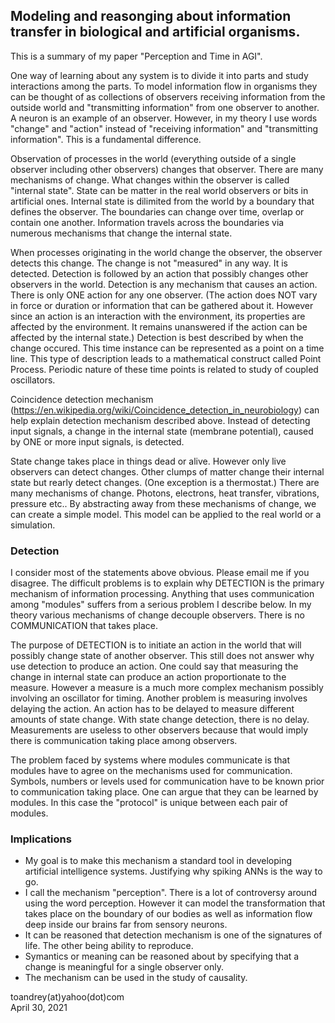 ## Modeling and reasonging about information transfer in biological and artificial organisms.

This is a summary of my paper "Perception and Time in AGI".

One way of learning about any system is to divide it into parts and study interactions among the parts.  To model information flow in organisms they can be thought of as collections of observers receiving information from the outside world and "transmitting information" from one observer to another.  A neuron is an example of an observer.  However, in my theory I use words "change" and "action" instead of "receiving information" and "transmitting information".  This is a fundamental difference.  

Observation of processes in the world (everything outside of a single observer including other observers) changes that observer.  There are many mechanisms of change.  What changes within the observer is called "internal state".  State can be matter in the real world observers or bits in artificial ones.  Internal state is dilimited from the world by a boundary that defines the observer.  The boundaries can change over time, overlap or contain one another.  Information travels across the boundaries via numerous mechanisms that change the internal state.

When processes originating in the world change the observer, the observer detects this change.  The change is not "measured" in any way.  It is detected.  Detection is followed by an action that possibly changes other observers in the world.  Detection is any mechanism that causes an action.  There is only ONE action for any one observer.  (The action does NOT vary in force or duration or information that can be gathered about it.  However since an action is an interaction with the environment, its properties are affected by the environment. It remains unanswered if the action can be affected by the internal state.)  Detection is best described by when the change occured.  This time instance can be represented as a point on a time line.  This type of description leads to a mathematical construct called Point Process.  Periodic nature of these time points is related to study of coupled oscillators.

Coincidence detection mechanism (https://en.wikipedia.org/wiki/Coincidence_detection_in_neurobiology) can help explain detection mechanism described above.  Instead of detecting input signals, a change in the internal state (membrane potential), caused by ONE or more input signals, is detected.

State change takes place in things dead or alive.  However only live observers can detect changes.  Other clumps of matter change their internal state but rearly detect changes.  (One exception is a thermostat.)  There are many mechanisms of change.  Photons, electrons, heat transfer, vibrations, pressure etc.. By abstracting away from these mechanisms of change, we can create a simple model.  This model can be applied to the real world or a simulation.

### Detection
I consider most of the statements above obvious.  Please email me if you disagree.  The difficult problems is to explain why DETECTION is the primary mechanism of information processing.  Anything that uses communication among "modules" suffers from a serious problem I describe below.  In my theory various mechanisms of change decouple observers.  There is no COMMUNICATION that takes place.

The purpose of DETECTION is to initiate an action in the world that will possibly change state of another observer.  This still does not answer why use detection to produce an action.  One could say that measuring the change in internal state can produce an action proportionate to the measure.  However a measure is a much more complex mechanism possibly involving an oscillator for timing.  Another problem is measuring involves delaying the action.  An action has to be delayed to measure different amounts of state change.  With state change detection, there is no delay.  Measurements are useless to other observers because that would imply there is communication taking place among observers.

The problem faced by systems where modules communicate is that modules have to agree on the mechanisms used for communication.  Symbols, numbers or levels used for communication have to be known prior to communication taking place.  One can argue that they can be learned by modules.  In this case the "protocol" is unique between each pair of modules.


### Implications
* My goal is to make this mechanism a standard tool in developing artificial intelligence systems.  Justifying why spiking ANNs is the way to go.
* I call the mechanism "perception".  There is a lot of controversy around using the word perception.  However it can model the transformation that takes place on the boundary of our bodies as well as information flow deep inside our brains far from sensory neurons.
* It can be reasoned that detection mechanism is one of the signatures of life. The other being ability to reproduce.
* Symantics or meaning can be reasoned about by specifying that a change is meaningful for a single observer only.
* The mechanism can be used in the study of causality.

toandrey(at)yahoo(dot)com  
April 30, 2021
